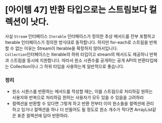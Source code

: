 # [아이템 47] 반환 타입으로는 스트림보다 컬렉션이 낫다.

사실 `Stream` 인터페이스 `Iterable` 인터페이스가 정의한 추상 메서드를 전부 포함하고 Iterable 인터페이스가 정의한 방식대로 동작합니다. 하지만 for-each로 스트림을 반복할 수 없는 이유는 Stream이 Iterable을 확장하지 않아서입니다.
</br>
`Collection`인터페이스는 Iterable의 하위 타입이고 stream의 메서드도 제공하니 반복과 스트림을 동시에 지원합니다. 따라서 원소 시퀀수를 공개하는 공개 API의 반환타입에는 Collection이나 그 하위 타입을 사용하는게 일반적으로 좋습니다.

### 정리
- 원소 시퀀스를 반환하는 메서드를 작성할 때는, 이를 스트림으로 처리하길 원하는 사용자와 반복으로 처리하길 원하는 사용자가 모두 있을 수 있음을 고려하라
- 컬렉션을 반환할 수 있다면 그렇게 하고 반환 전부터 이미 원소들을 컬렉션에 관리하고 있거나 컬렉션을 하나 더 만들어도 될 정도로 원소 개수가 적다면 ArrayList같은 표준 컬렉션에 담아 반환하라.

